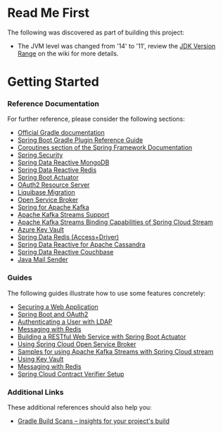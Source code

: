 # Read Me First
The following was discovered as part of building this project:

* The JVM level was changed from '14' to '11', review the [JDK Version Range](https://github.com/spring-projects/spring-framework/wiki/Spring-Framework-Versions#jdk-version-range) on the wiki for more details.

# Getting Started

### Reference Documentation
For further reference, please consider the following sections:

* [Official Gradle documentation](https://docs.gradle.org)
* [Spring Boot Gradle Plugin Reference Guide](https://docs.spring.io/spring-boot/docs/2.2.6.RELEASE/gradle-plugin/reference/html/)
* [Coroutines section of the Spring Framework Documentation](https://docs.spring.io/spring/docs/5.2.5.RELEASE/spring-framework-reference/languages.html#coroutines)
* [Spring Security](https://docs.spring.io/spring-boot/docs/2.2.6.RELEASE/reference/htmlsingle/#boot-features-security)
* [Spring Data Reactive MongoDB](https://docs.spring.io/spring-boot/docs/2.2.6.RELEASE/reference/htmlsingle/#boot-features-mongodb)
* [Spring Data Reactive Redis](https://docs.spring.io/spring-boot/docs/2.2.6.RELEASE/reference/htmlsingle/#boot-features-redis)
* [Spring Boot Actuator](https://docs.spring.io/spring-boot/docs/2.2.6.RELEASE/reference/htmlsingle/#production-ready)
* [OAuth2 Resource Server](https://docs.spring.io/spring-boot/docs/2.2.6.RELEASE/reference/htmlsingle/#boot-features-security-oauth2-server)
* [Liquibase Migration](https://docs.spring.io/spring-boot/docs/2.2.6.RELEASE/reference/htmlsingle/#howto-execute-liquibase-database-migrations-on-startup)
* [Open Service Broker](https://docs.spring.io/spring-cloud-open-service-broker/docs/current/reference/html5/)
* [Spring for Apache Kafka](https://docs.spring.io/spring-boot/docs/2.2.6.RELEASE/reference/htmlsingle/#boot-features-kafka)
* [Apache Kafka Streams Support](https://docs.spring.io/spring-kafka/docs/current/reference/html/_reference.html#kafka-streams)
* [Apache Kafka Streams Binding Capabilities of Spring Cloud Stream](https://docs.spring.io/spring-cloud-stream/docs/current/reference/htmlsingle/#_kafka_streams_binding_capabilities_of_spring_cloud_stream)
* [Azure Key Vault](https://github.com/Microsoft/azure-spring-boot/tree/master/azure-spring-boot-starters/azure-keyvault-secrets-spring-boot-starter)
* [Spring Data Redis (Access+Driver)](https://docs.spring.io/spring-boot/docs/2.2.6.RELEASE/reference/htmlsingle/#boot-features-redis)
* [Spring Data Reactive for Apache Cassandra](https://docs.spring.io/spring-boot/docs/2.2.6.RELEASE/reference/htmlsingle/#boot-features-cassandra)
* [Spring Data Reactive Couchbase](https://docs.spring.io/spring-boot/docs/2.2.6.RELEASE/reference/htmlsingle/#boot-features-couchbase)
* [Java Mail Sender](https://docs.spring.io/spring-boot/docs/2.2.6.RELEASE/reference/htmlsingle/#boot-features-email)

### Guides
The following guides illustrate how to use some features concretely:

* [Securing a Web Application](https://spring.io/guides/gs/securing-web/)
* [Spring Boot and OAuth2](https://spring.io/guides/tutorials/spring-boot-oauth2/)
* [Authenticating a User with LDAP](https://spring.io/guides/gs/authenticating-ldap/)
* [Messaging with Redis](https://spring.io/guides/gs/messaging-redis/)
* [Building a RESTful Web Service with Spring Boot Actuator](https://spring.io/guides/gs/actuator-service/)
* [Using Spring Cloud Open Service Broker](https://github.com/spring-cloud-samples/bookstore-service-broker)
* [Samples for using Apache Kafka Streams with Spring Cloud stream](https://github.com/spring-cloud/spring-cloud-stream-samples/tree/master/kafka-streams-samples)
* [Using Key Vault](https://github.com/Microsoft/azure-spring-boot/tree/master/azure-spring-boot-samples/azure-keyvault-secrets-spring-boot-sample)
* [Messaging with Redis](https://spring.io/guides/gs/messaging-redis/)
* [Spring Cloud Contract Verifier Setup](https://cloud.spring.io/spring-cloud-contract/spring-cloud-contract.html#_spring_cloud_contract_verifier_setup)

### Additional Links
These additional references should also help you:

* [Gradle Build Scans – insights for your project's build](https://scans.gradle.com#gradle)

